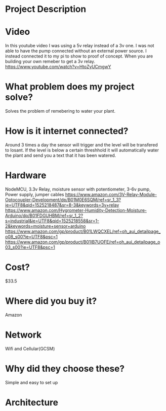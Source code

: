 # Project Description
# Video
  In this youtube video I was using a 5v relay instead of a 3v one. I was not able to have the pump connected without an external power source. I instead connected it to my pi to show to proof of concept. When you are building your own remeber to get a 3v relay. 
https://www.youtube.com/watch?v=HtoZyUCmgwY
# What problem does my project solve?
  Solves the problem of remebering to water your plant.   
# How is it internet connected?
  Around 3 times a day the sensor will trigger and the level will be transfered to losant. If the level is below a certain threshhold
  it will automatically water the plant and send you a text that it has been watered. 
# Hardware
  NodeMCU, 3.3v Relay, moisture sensor with potentiometer, 3-6v pump, Power supply, jumper cables
  https://www.amazon.com/3V-Relay-Module-Optocoupler-Development/dp/B01M0E6SQM/ref=sr_1_3?ie=UTF8&qid=1525218487&sr=8-3&keywords=3v+relay
  https://www.amazon.com/Hygrometer-Humidity-Detection-Moisture-Arduino/dp/B01FDGUHBM/ref=sr_1_2?s=industrial&ie=UTF8&qid=1525218558&sr=1-2&keywords=moisture+sensor+arduino
  https://www.amazon.com/gp/product/B01LWQCXEL/ref=oh_aui_detailpage_o08_s00?ie=UTF8&psc=1
  https://www.amazon.com/gp/product/B01IB7UOFE/ref=oh_aui_detailpage_o03_s00?ie=UTF8&psc=1

# Cost?
$33.5
# Where did you buy it?
Amazon
# Network
Wifi and Cellular(GCSM)
# Why did they choose these?
Simple and easy to set up
# Architecture
